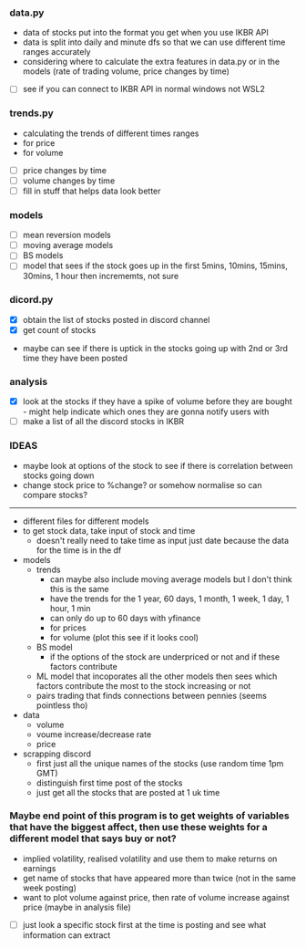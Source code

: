 ### data.py
- data of stocks put into the format you get when you use IKBR API
- data is split into daily and minute dfs so that we can use different time ranges accurately
- considering where to calculate the extra features in data.py or in the models (rate of trading volume, price changes by time)
- [ ] see if you can connect to IKBR API in normal windows not WSL2

### trends.py
- calculating the trends of different times ranges
- for price
- for volume
- [ ] price changes by time
- [ ] volume changes by time
- [ ] fill in stuff that helps data look better
### models
- [ ] mean reversion models
- [ ] moving average models
- [ ] BS models
- [ ] model that sees if the stock goes up in the first 5mins, 10mins, 15mins, 30mins, 1 hour then incrememts, not sure

### dicord.py
- [x] obtain the list of stocks posted in discord channel
- [x] get count of stocks
- maybe can see if there is uptick in the stocks going up with 2nd or 3rd time they have been posted

### analysis
- [x] look at the stocks if they have a spike of volume before they are bought - might help indicate which ones they are gonna notify users with
- [ ] make a list of all the discord stocks in IKBR
### IDEAS
- maybe look at options of the stock to see if there is correlation between stocks going down
- change stock price to %change? or somehow normalise so can compare stocks?
---

- different files for different models
- to get stock data, take input of stock and time
    - doesn't really need to take time as input just date because the data for the time is in the df
- models
    - trends
        - can maybe also include moving average models but I don't think this is the same
        - have the trends for the 1 year, 60 days, 1 month, 1 week, 1 day, 1 hour, 1 min
        - can only do up to 60 days with yfinance
        - for prices
        - for volume (plot this see if it looks cool)
    - BS model
        - if the options of the stock are underpriced or not and if these factors contribute 
    - ML model that incoporates all the other models then sees which factors contribute the most to the stock increasing or not
    - pairs trading that finds connections between pennies (seems pointless tho)
- data
    - volume 
    - voume increase/decrease rate
    - price
- scrapping discord
    - first just all the unique names of the stocks (use random time 1pm GMT)
    - distinguish first time post of the stocks
    - just get all the stocks that are posted at 1 uk time
### Maybe end point of this program is to get weights of variables that have the biggest affect, then use these weights for a different model that says buy or not?

- implied volatility, realised volatility and use them to make returns on earnings
- get name of stocks that have appeared more than twice (not in the same week posting)
- want to plot volume against price, then rate of volume increase against price (maybe in analysis file)

- [ ] just look a specific stock first at the time is posting and see what information can extract
